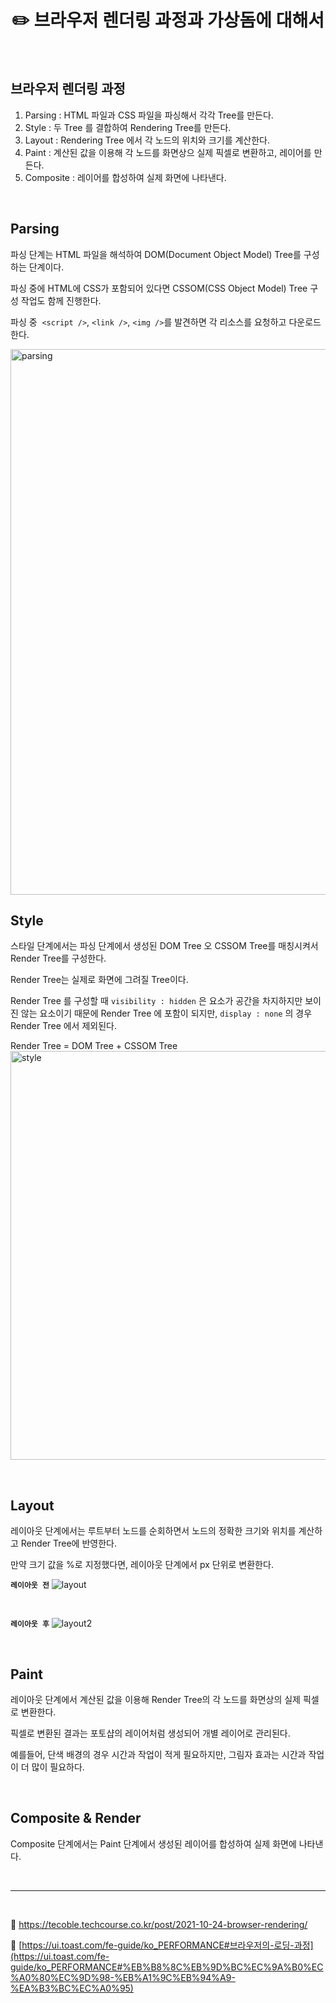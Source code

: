 # <div align="center">✏️ 브라우저 렌더링 과정과 가상돔에 대해서</div>

<br>

## 브라우저 렌더링 과정

1. Parsing : HTML 파일과 CSS 파일을 파싱해서 각각 Tree를 만든다.
2. Style : 두 Tree 를 결합하여 Rendering Tree를 만든다.
3. Layout : Rendering Tree 에서 각 노드의 위치와 크기를 계산한다.
4. Paint : 계산된 값을 이용해 각 노드를 화면상으 실제 픽셀로 변환하고, 레이어를 만든다.
5. Composite : 레이어를 합성하여 실제 화면에 나타낸다.

<br>

## Parsing

파싱 단계는 HTML 파일을 해석하여 DOM(Document Object Model) Tree를 구성하는 단계이다.

파싱 중에 HTML에 CSS가 포함되어 있다면 CSSOM(CSS Object Model) Tree 구성 작업도 함께 진행한다.

파싱 중  `<script />`, `<link />`, `<img />`를 발견하면 각 리소스를 요청하고 다운로드한다.

<img width="873" alt="parsing" src="https://user-images.githubusercontent.com/111990266/225014388-e18f51d0-71f8-4cf5-bb83-1847dd389ad9.png">

<br>

## Style

스타일 단계에서는 파싱 단계에서 생성된 DOM Tree 오 CSSOM Tree를 매칭시켜서 Render Tree를 구성한다.

Render Tree는 실제로 화면에 그려질 Tree이다.

Render Tree 를 구성할 때 `visibility : hidden` 은 요소가 공간을 차지하지만 보이진 않는 요소이기 때문에 Render Tree 에 포함이 되지만, `display : none` 의 경우 Render Tree 에서 제외된다.

Render Tree = DOM Tree + CSSOM Tree  
<img width="654" alt="style" src="https://user-images.githubusercontent.com/111990266/225013813-f610b4af-35cb-4d6a-a661-da56d394fe8a.png">

<br>

## Layout

레이아웃 단계에서는 루트부터 노드를 순회하면서 노드의 정확한 크기와 위치를 계산하고 Render Tree에 반영한다.

만약 크기 값을 %로 지정했다면, 레이아웃 단계에서 px 단위로 변환한다.

**`레이아웃 전`**
![layout](https://user-images.githubusercontent.com/111990266/225013985-ed0f2262-121c-4f97-826d-6777f56fd0ab.png)

<br>

**`레이아웃 후`**
![layout2](https://user-images.githubusercontent.com/111990266/225014225-e1f9c1b6-7780-4695-b4d5-2a3bd12e7720.png)

<br>

## Paint

레이아웃 단계에서 계산된 값을 이용해 Render Tree의 각 노드를 화면상의 실제 픽셀로 변환한다.

픽셀로 변환된 결과는 포토샵의 레이어처럼 생성되어 개별 레이어로 관리된다.

예를들어, 단색 배경의 경우 시간과 작업이 적게 필요하지만, 그림자 효과는 시간과 작업이 더 많이 필요하다.

<br>

## Composite & Render

Composite 단계에서는 Paint 단계에서 생성된 레이어를 합성하여 실제 화면에 나타낸다.

<br>

---

<br>

🔗 https://tecoble.techcourse.co.kr/post/2021-10-24-browser-rendering/

🔗 [https://ui.toast.com/fe-guide/ko_PERFORMANCE#브라우저의-로딩-과정](https://ui.toast.com/fe-guide/ko_PERFORMANCE#%EB%B8%8C%EB%9D%BC%EC%9A%B0%EC%A0%80%EC%9D%98-%EB%A1%9C%EB%94%A9-%EA%B3%BC%EC%A0%95)
